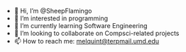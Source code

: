 - 👋 Hi, I’m @SheepFlamingo
- 👀 I’m interested in programming
- 🌱 I’m currently learning Software Engineering
- 💞️ I’m looking to collaborate on Compsci-related projects
- 📫 How to reach me: melquint@terpmail.umd.edu

<!---
SheepFlamingo/SheepFlamingo is a ✨ special ✨ repository because its `README.md` (this file) appears on your GitHub profile.
You can click the Preview link to take a look at your changes.
--->
